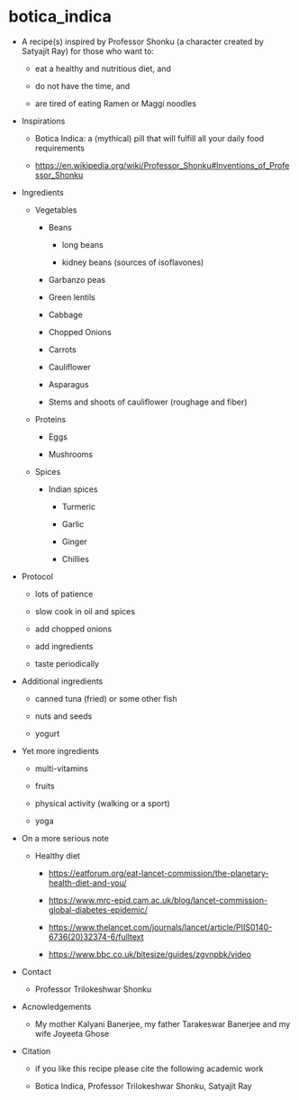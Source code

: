 # botica_indica

* A recipe(s) inspired by Professor Shonku (a character created by Satyajit Ray) for those who want to:

   * eat a healthy and nutritious diet, and
   
   * do not have the time, and
   
   * are tired of eating Ramen or Maggi noodles


* Inspirations

    * Botica Indica: a (mythical) pill that will fulfill all your daily food requirements

    * https://en.wikipedia.org/wiki/Professor_Shonku#Inventions_of_Professor_Shonku

* Ingredients

   * Vegetables

      * Beans 
   
         * long beans
      
         * kidney beans (sources of isoflavones)
      
      * Garbanzo peas
   
      * Green lentils
   
      * Cabbage
      
      * Chopped Onions
      
      * Carrots
   
      * Cauliflower

      * Asparagus

      * Stems and shoots of cauliflower (roughage and fiber)
   
   * Proteins
   
      * Eggs
   
      * Mushrooms
   
   * Spices
   
      * Indian spices
      
         * Turmeric
         
         * Garlic
         
         * Ginger
         
         * Chillies
   
* Protocol

  * lots of patience
  
  * slow cook in oil and spices
  
  * add chopped onions
  
  * add ingredients
  
  * taste periodically
  
   
* Additional ingredients

    * canned tuna (fried) or some other fish

    * nuts and seeds
    
    * yogurt
    
    
* Yet more ingredients
    
    * multi-vitamins
    
    * fruits
    
    * physical activity (walking or a sport)

    * yoga

* On a more serious note

    * Healthy diet

      * https://eatforum.org/eat-lancet-commission/the-planetary-health-diet-and-you/
      
      * https://www.mrc-epid.cam.ac.uk/blog/lancet-commission-global-diabetes-epidemic/
      
      * https://www.thelancet.com/journals/lancet/article/PIIS0140-6736(20)32374-6/fulltext

      * https://www.bbc.co.uk/bitesize/guides/zgvnpbk/video


* Contact

   * Professor Trilokeshwar Shonku


* Acnowledgements
   
   * My mother Kalyani Banerjee, my father Tarakeswar Banerjee and my wife Joyeeta Ghose
   
   
* Citation

   * if you like this recipe please cite the following academic work
   
   * Botica Indica, Professor Trilokeshwar Shonku, Satyajit Ray
   
   
   
   
